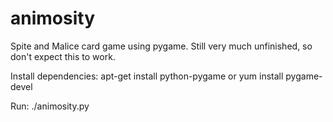 animosity
=========

Spite and Malice card game using pygame.
Still very much unfinished, so don't expect this to work.

Install dependencies:
apt-get install python-pygame
or
yum install pygame-devel

Run:
./animosity.py
